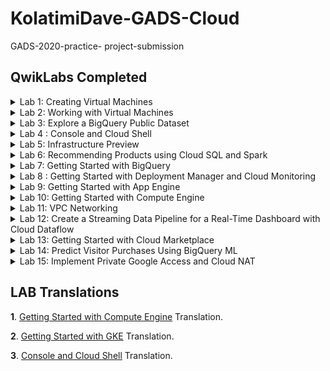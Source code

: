 # KolatimiDave-GADS-Cloud
GADS-2020-practice- project-submission

## QwikLabs Completed

<details>
  <!-- The complete lab title goes here 👇🏾-->
  <summary>Lab 1: Creating Virtual Machines</summary>
  <!-- Provide path to the screenshot here. Example 👇🏾-->
  <img src="Images/Cloud-Creating-VMs.png">
</details>

<details>
  <!-- The complete lab title goes here 👇🏾-->
  <summary>Lab 2: Working with Virtual Machines</summary>
  <!-- Provide path to the screenshot here. Example 👇🏾-->
  <img src="Images/Cloud-Working-w-VMs.png">
</details>

<details>
  <!-- The complete lab title goes here 👇🏾-->
  <summary>Lab 3: Explore a BigQuery Public Dataset</summary>
  <!-- Provide path to the screenshot here. Example 👇🏾-->
  <img src="Images/Cloud-Explore-a-BQ-dataset.png">
</details>

<details>
  <!-- The complete lab title goes here 👇🏾-->
  <summary>Lab 4  : Console and Cloud Shell</summary>
  <!-- Provide path to the screenshot here. Example 👇🏾-->
  <img src="Images/Cloud-Console-and-Cloud-shell.png">
</details>

<details>
  <!-- The complete lab title goes here 👇🏾-->
  <summary>Lab 5: Infrastructure Preview</summary>
  <!-- Provide path to the screenshot here. Example 👇🏾-->
  <img src="Images/Cloud-Infrasture-preview.png">
</details>

<details>
  <!-- The complete lab title goes here 👇🏾-->
  <summary>Lab 6: Recommending Products using Cloud SQL and Spark</summary>
  <!-- Provide path to the screenshot here. Example 👇🏾-->
  <img src="Images/Cloud-Recommend-product-with-Ml-using-Cloud-SQL-and-Dataproc.png">
</details>

<details>
  <!-- The complete lab title goes here 👇🏾-->
  <summary>Lab 7: Getting Started with BigQuery</summary>
  <!-- Provide path to the screenshot here. Example 👇🏾-->
  <img src="Images/Cloud-Getting-Stateted-w-BQ.png">
</details>

<details>
  <!-- The complete lab title goes here 👇🏾-->
  <summary>Lab 8 : Getting Started with Deployment Manager and Cloud Monitoring</summary>
  <!-- Provide path to the screenshot here. Example 👇🏾-->
  <img src="Images/Cloud-Getting-Stateted-w-Deployment-Manager.png">
</details>

<details>
  <!-- The complete lab title goes here 👇🏾-->
  <summary>Lab 9: Getting Started with App Engine</summary>
  <!-- Provide path to the screenshot here. Example 👇🏾-->
  <img src="Images/Cloud-Getting-Stateted-w-A.E.png">
</details>

<details>
  <!-- The complete lab title goes here 👇🏾-->
  <summary>Lab 10: Getting Started with Compute Engine</summary>
  <!-- Provide path to the screenshot here. Example 👇🏾-->
  <img src="Images/Cloud-Getting-Started-w-C.E.png">
</details>

<details>
  <!-- The complete lab title goes here 👇🏾-->
  <summary>Lab 11: VPC Networking</summary>
  <!-- Provide path to the screenshot here. Example 👇🏾-->
  <img src="Images/Cloud-VPC-Networking.png">
</details>

<details>
  <!-- The complete lab title goes here 👇🏾-->
  <summary>Lab 12: Create a Streaming Data Pipeline for a Real-Time Dashboard with Cloud Dataflow</summary>
  <!-- Provide path to the screenshot here. Example 👇🏾-->
  <img src="Images/Cloud-Create-a-Streaming-Data_pipeline-Dataflow.png">
</details>

<details>
  <!-- The complete lab title goes here 👇🏾-->
  <summary>Lab 13: Getting Started with Cloud Marketplace</summary>
  <!-- Provide path to the screenshot here. Example 👇🏾-->
  <img src="Images/Cloud-Marketplace.png">
</details>

<details>
  <!-- The complete lab title goes here 👇🏾-->
  <summary>Lab 14: Predict Visitor Purchases Using BigQuery ML</summary>
  <!-- Provide path to the screenshot here. Example 👇🏾-->
  <img src="Images/Cloud-Predict-Visitor-Purchase-w-BQML.png">
</details>

<details>
  <!-- The complete lab title goes here 👇🏾-->
  <summary>Lab 15: Implement Private Google Access and Cloud NAT</summary>
  <!-- Provide path to the screenshot here. Example 👇🏾-->
  <img src="Images/Cloud-NAT.png">
</details>




## LAB Translations

<b>1</b>. [Getting Started with Compute Engine](https://github.com/KolatimiDave/GADS-Cloud/blob/master/C-E-translation.md) Translation.

<b>2</b>. [Getting Started with GKE](https://github.com/KolatimiDave/GADS-Cloud/blob/master/G.K.E-Translation.md) Translation.

<b>3</b>. [Console and Cloud Shell](https://github.com/KolatimiDave/GADS-Cloud/blob/master/console-&-shell-Translation.md) Translation.
